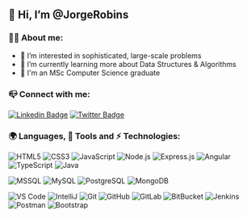 ## 👋 Hi, I’m @JorgeRobins

### 👱‍♂️ About me:
- 👀 I’m interested in sophisticated, large-scale problems
- 🌱 I’m currently learning more about Data Structures & Algorithms
- 🏫 I'm an MSc Computer Science graduate

### 📪 Connect with me:
[![Linkedin Badge](https://img.shields.io/badge/-jorgerobins-blue?style=plastic&logo=Linkedin&logoColor=white&link=https://www.linkedin.com/in/jorgerobins/)](https://www.linkedin.com/in/jorgerobins/)
[![Twitter Badge](https://img.shields.io/badge/-jrsrobins-blue?style=plastic&logo=Twitter&logoColor=white&link=https://twitter.com/jrsrobins/)](https://twitter.com/jrsrobins/)

### 🌍 Languages, 🔧 Tools and ⚡ Technologies:

![HTML5](https://img.shields.io/badge/-HTML5-E34F26?style=plastic&logo=html5&logoColor=white)
![CSS3](https://img.shields.io/badge/-CSS3-1572B6?style=plastic&logo=css3)
![JavaScript](https://img.shields.io/badge/-JavaScript-black?style=plastic&logo=javascript)
![Node.js](https://img.shields.io/badge/-Node.js-black?style=plastic&logo=Node.js)
![Express.js](https://img.shields.io/badge/-Express.js-000000?style=plastic&logo=Express)
![Angular](https://img.shields.io/badge/-Angular-b52e31?style=plastic&logo=Angular)
![TypeScript](https://img.shields.io/badge/-TypeScript-007ACC?style=plastic&logo=typescript)
![Java](https://img.shields.io/badge/-java-E34A86?style=plastic&logo=java)

![MSSQL](https://img.shields.io/badge/-MS_SQL-CC2927?style=plastic&logo=microsoft-sql-server)
![MySQL](https://img.shields.io/badge/-MySQL-black?style=plastic&logo=mysql)
![PostgreSQL](https://img.shields.io/badge/-PostgreSQL-336791?style=plastic&logo=postgresql)
![MongoDB](https://img.shields.io/badge/-MongoDB-black?style=plastic&logo=mongodb)

![VS Code](https://img.shields.io/badge/-VS%20Code-007ACC?style=plastic&logo=visual-studio-code)
![IntelliJ](https://img.shields.io/badge/-IntelliJ%20IDEA-black?style=plastic&logo=jetbrains)
![Git](https://img.shields.io/badge/-Git-black?style=plastic&logo=git)
![GitHub](https://img.shields.io/badge/-GitHub-181717?style=plastic&logo=github)
![GitLab](https://img.shields.io/badge/-GitLab-FCA121?style=plastic&logo=gitlab)
![BitBucket](https://img.shields.io/badge/-BitBucket-darkblue?style=plastic&logo=bitbucket)
![Jenkins](https://img.shields.io/badge/-Jenkins-black?style=plastic&logo=Jenkins)
![Postman](https://img.shields.io/badge/Postman-black?style=plastic&logo=postman)
![Bootstrap](https://img.shields.io/badge/-Bootstrap-563D7C?style=plastic&logo=bootstrap)
